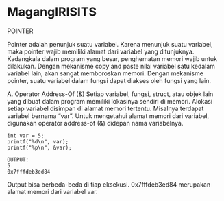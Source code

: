 # MagangIRISITS
POINTER

Pointer adalah penunjuk suatu variabel. Karena menunjuk suatu variabel, maka pointer wajib memiliki alamat dari variabel yang ditunjuknya. Kadangkala dalam program yang besar, penghematan memori wajib untuk dilakukan. Dengan mekanisme copy and paste nilai variabel satu kedalam variabel lain, akan sangat memboroskan memori. Dengan mekanisme pointer, suatu variabel dalam fungsi dapat diakses oleh fungsi yang lain.

A.	Operator Address-Of (&)
    Setiap variabel, fungsi, struct, atau objek lain yang dibuat dalam program memiliki lokasinya sendiri di memori. Alokasi setiap variabel disimpan di alamat memori tertentu.
    Misalnya terdapat variabel bernama “var”. Untuk mengetahui alamat memori dari variabel, digunakan operator address-of (&) didepan nama variabelnya.
    
    int var = 5;
    printf("%d\n", var);
    printf("%p\n", &var);
    
    OUTPUT:
    5
    0x7fffdeb3ed84
Output bisa berbeda-beda di tiap eksekusi.
0x7fffdeb3ed84 merupakan alamat memori dari variabel var.        
